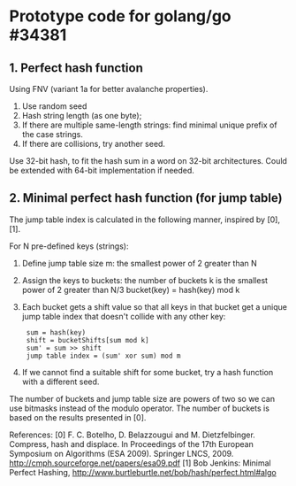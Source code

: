 # Prototype code for golang/go #34381

## 1. Perfect hash function

Using FNV (variant 1a for better avalanche properties).

1. Use random seed
2. Hash string length (as one byte);
3. If there are multiple same-length strings: find minimal unique prefix of the
   case strings.
4. If there are collisions, try another seed.

Use 32-bit hash, to fit the hash sum in a word on 32-bit architectures. Could be
extended with 64-bit implementation if needed.

## 2. Minimal perfect hash function (for jump table)

The jump table index is calculated in the following manner, inspired by [0], [1].

For N pre-defined keys (strings):

1. Define jump table size m: the smallest power of 2 greater than N
2. Assign the keys to buckets: the number of buckets k is the smallest
   power of 2 greater than N/3 bucket(key) = hash(key) mod k
3. Each bucket gets a shift value so that all keys in that bucket get a
   unique jump table index that doesn't collide with any other key:

        sum = hash(key)
        shift = bucketShifts[sum mod k]
        sum' = sum >> shift
        jump table index = (sum' xor sum) mod m

5. If we cannot find a suitable shift for some bucket, try a hash function with
   a different seed.

The number of buckets and jump table size are powers of two so we can use
bitmasks instead of the modulo operator. The number of buckets is based on the
results presented in [0].

References:
[0] F. C. Botelho, D. Belazzougui and M. Dietzfelbinger. Compress, hash and
    displace. In Proceedings of the 17th European Symposium on Algorithms
    (ESA 2009). Springer LNCS, 2009.
    http://cmph.sourceforge.net/papers/esa09.pdf
[1] Bob Jenkins: Minimal Perfect Hashing,
    http://www.burtleburtle.net/bob/hash/perfect.html#algo
